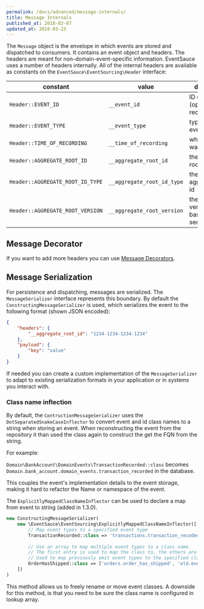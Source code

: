 ```yaml
---
permalink: /docs/advanced/message-internals/
title: Message Internals
published_at: 2018-03-07
updated_at: 2018-03-23
---
```


The `Message` object is the envelope in which events are stored and
dispatched to consumers. It contains an event object and headers.
The headers are meant for non-domain-event-specific information.
EventSauce uses a number of headers internally. All of the internal
headers are available as constants on the `EventSauce\EventSourcing\Header`
interface:

| constant                         | value                      | description                                |
|----------------------------------|----------------------------|--------------------------------------------|
| `Header::EVENT_ID`               | `__event_id`               | ID of the event (optional but recommended) |
| `Header::EVENT_TYPE`             | `__event_type`             | type of the event                          |
| `Header::TIME_OF_RECORDING`      | `__time_of_recording`      | when the event was recorded                |
| `Header::AGGREGATE_ROOT_ID`      | `__aggregate_root_id`      | the aggregate root id                      |
| `Header::AGGREGATE_ROOT_ID_TYPE` | `__aggregate_root_id_type` | the type of aggregate root id              |
| `Header::AGGREGATE_ROOT_VERSION` | `__aggregate_root_version` | the aggregate version (1-based sequence)   |

## Message Decorator

If you want to add more headers you can use [Message Decorators](/docs/advanced/message-decoration/).

## Message Serialization

For persistence and dispatching, messages are serialized. The `MessageSerializer` interface
represents this boundary. By default the `ConstructingMessageSerializer` is used, which
serializes the event to the following format (shown JSON encoded):

```json
{
    "headers": {
        "__aggregate_root_id": "1234-1234-1234-1234"
    },
    "payload": {
        "key": "value"
    }
}
```

If needed you can create a custom implementation of the `MessageSerializer` to adapt to
existing serialization formats in your application or in systems you interact with.

### Class name inflection

By default, the `ContructionMessageSerializer` uses the `DotSeparatedSnakeCaseInflector` to 
convert event and id class names to a string when storing an event. When reconstructing the 
event from the repository it than used the class again to construct the get the FQN from the string.

For example:

`Domain\BankAccount\DomainEvents\TransactionRecorded::class` becomes `Domain.bank_account.domain_events.transaction_recorded` in the database.


This couples the event's implementation details to the event storage, making it hard to refactor the Name or namespace 
of the event.

The `ExplicitlyMappedClassNameInflector` can be used to declare a map from event to string (added in 1.3.0).

```php
new ConstructingMessageSerializer(
    new \EventSauce\EventSourcing\ExplicitlyMappedClassNameInflector([
        // Map event types to a specified event type
        TransactionRecorded::class => 'transactions.transaction_recoded',
        
        // Use an array to map multiple event types to a class name.
        // The first entry is used to map the class to, the others are
        // Used to map previously emit event types to the specified class
        OrderHasShipped::class => ['orders.order_has_shipped', 'old.event_name'],
    ])
)
```

This method allows us to freely rename or move event classes.
A downside for this method, is that you need to be sure the class name is configured in lookup array.
